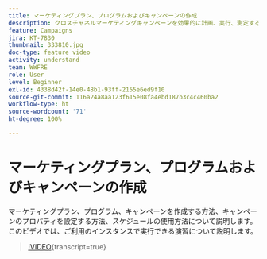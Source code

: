 ```yaml
---
title: マーケティングプラン、プログラムおよびキャンペーンの作成
description: クロスチャネルマーケティングキャンペーンを効果的に計画、実行、測定するのに役立つ、Adobe Campaign の主な概念を理解します。
feature: Campaigns
jira: KT-7830
thumbnail: 333810.jpg
doc-type: feature video
activity: understand
team: WWFRE
role: User
level: Beginner
exl-id: 4338d42f-14e0-48b1-93ff-2155e6ed9f10
source-git-commit: 116a24a8aa123f615e08fa4ebd187b3c4c460ba2
workflow-type: ht
source-wordcount: '71'
ht-degree: 100%

---
```


# マーケティングプラン、プログラムおよびキャンペーンの作成

マーケティングプラン、プログラム、キャンペーンを作成する方法、キャンペーンのプロパティを設定する方法、スケジュールの使用方法について説明します。
このビデオでは、ご利用のインスタンスで実行できる演習について説明します。

>[!VIDEO](https://video.tv.adobe.com/v/333810?quality=12&learn=on){transcript=true}
